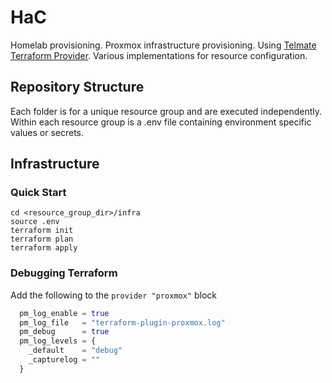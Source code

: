 # HaC
Homelab provisioning. Proxmox infrastructure provisioning. Using [Telmate Terraform Provider](https://github.com/Telmate/terraform-provider-proxmox). Various implementations for resource configuration.

## Repository Structure
Each folder is for a unique resource group and are executed independently. Within each resource group is a .env file containing environment specific values or secrets.

## Infrastructure
### Quick Start
```shell
cd <resource_group_dir>/infra
source .env
terraform init
terraform plan
terraform apply
```

### Debugging Terraform
Add the following to the `provider "proxmox"` block
```terraform
  pm_log_enable = true
  pm_log_file   = "terraform-plugin-proxmox.log"
  pm_debug      = true
  pm_log_levels = {
    _default    = "debug"
    _capturelog = ""
  }
```